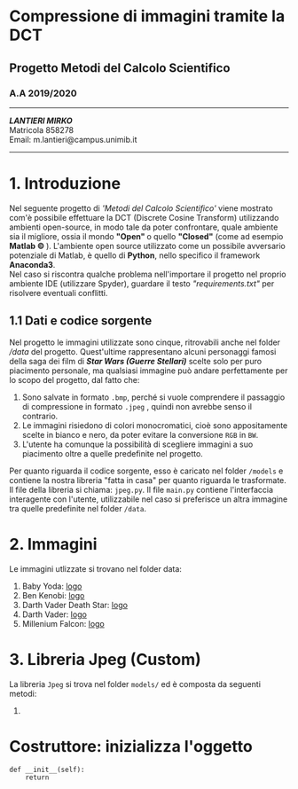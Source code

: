 # Compressione di immagini tramite la DCT
## Progetto Metodi del Calcolo Scientifico
### A.A 2019/2020
***
<div>
<i><b>LANTIERI MIRKO</b></i>
<br>Matricola 858278
<br>Email: m.lantieri@campus.unimib.it
</div>

***
# 1. Introduzione

<p>
Nel seguente progetto di <i>'Metodi del Calcolo Scientifico'</i> viene mostrato com'è possibile
effettuare la DCT (Discrete Cosine Transform) utilizzando ambienti open-source, in modo tale 
da poter confrontare, quale ambiente sia il migliore, ossia il mondo <b>"Open" </b> o quello <b>"Closed"</b> 
(come ad esempio <b> Matlab &copy; </b>).
L'ambiente open source utilizzato come un possibile avversario potenziale di Matlab,
è quello di <b>Python</b>, nello specifico il framework <b>Anaconda3</b>.
<br>
Nel caso si riscontra qualche problema nell'importare il progetto nel proprio
ambiente IDE (utilizzare Spyder), guardare il testo <i>"requirements.txt"</i> per risolvere eventuali conflitti. 
</p>

## 1.1 Dati e codice sorgente
Nel progetto le immagini utilizzate sono cinque, ritrovabili anche nel folder _/data_
del progetto. Quest'ultime rappresentano alcuni personaggi famosi della saga dei film di 
_**Star Wars (Guerre Stellari)**_ scelte solo per puro piacimento personale,
 ma qualsiasi immagine può andare perfettamente
per lo scopo del progetto, dal fatto che:
 1. Sono salvate in formato `.bmp`, perché si vuole comprendere il passaggio
 di compressione in formato `.jpeg` , quindi non avrebbe senso il contrario.
 2. Le immagini risiedono di colori monocromatici, cioè sono appositamente scelte in bianco e nero,
 da poter evitare la conversione `RGB` in `BW`.
 3. L'utente ha comunque la possibilità di scegliere immagini a suo piacimento
 oltre a quelle predefinite nel progetto.
 
Per quanto riguarda il codice sorgente, esso è caricato nel folder `/models` e contiene
la nostra libreria "fatta in casa" per quanto riguarda le trasformate. Il file
della libreria si chiama: `jpeg.py`.
 Il file `main.py` contiene l'interfaccia interagente con l'utente, utilizzabile nel caso
 si preferisce un altra immagine tra quelle predefinite nel folder `/data`.
 
# 2. Immagini

Le immagini utlizzate si trovano nel folder data:

1. Baby Yoda: [logo](/data/BabyYoda.bmp "BabyYoda.bmp")
2. Ben Kenobi: [logo](/data/BenKenobi.bmp "BenKenobi.bmp")
3. Darth Vader Death Star: [logo](/data/DarthVader_DeathStar.bmp "DarthVader_DeathStar.bmp")
4. Darth Vader: [logo](/data/DarthVader.bmp "DarthVader.bmp")
5. Millenium Falcon: [logo](/data/MilleniumFalcon.bmp "MilleniumFalcon.bmp")

# 3. Libreria Jpeg (Custom)
La libreria `Jpeg` si trova nel folder `models/` ed è composta da seguenti metodi:

1. ```python
 # Costruttore: inizializza l'oggetto
    def __init__(self):
        return 
```